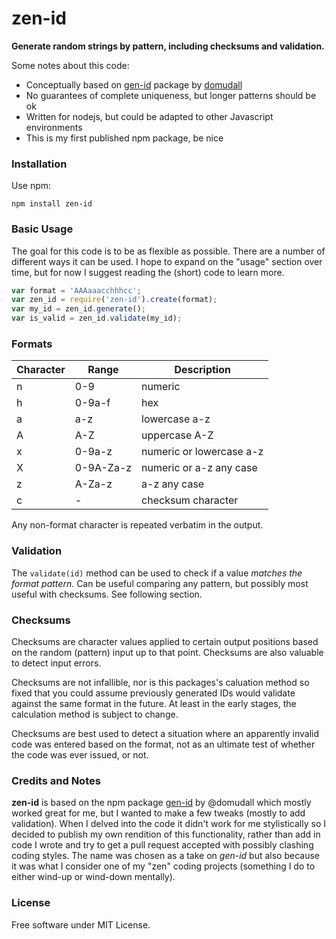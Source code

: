 zen-id
======

**Generate random strings by pattern, including checksums and validation.**

Some notes about this code:
  * Conceptually based on [gen-id](/domudall/gen-id) package by [domudall](http://github.com/domudall/) 
  * No guarantees of complete uniqueness, but longer patterns should be ok
  * Written for nodejs, but could be adapted to other Javascript environments
  * This is my first published npm package, be nice

### Installation

Use npm:

    npm install zen-id

### Basic Usage

The goal for this code is to be as flexible as possible. There are a number
of different ways it can be used. I hope to expand on the "usage" section
over time, but for now I suggest reading the (short) code to learn more.

```javascript
var format = 'AAAaaacchhhcc';
var zen_id = require('zen-id').create(format);
var my_id = zen_id.generate();
var is_valid = zen_id.validate(my_id);
```

### Formats

| Character | Range | Description |
| --------- | ----- | ----------- |
| n | 0-9 | numeric |
| h | 0-9a-f | hex |
| a | a-z | lowercase a-z |
| A | A-Z | uppercase A-Z |
| x | 0-9a-z | numeric or lowercase a-z |
| X | 0-9A-Za-z | numeric or a-z any case |
| z | A-Za-z | a-z any case |
| c | - | checksum character |

Any non-format character is repeated verbatim in the output.

### Validation

The `validate(id)` method can be used to check if a value
*matches the format pattern*. Can be useful comparing any pattern,
but possibly most useful with checksums. See following section.

### Checksums

Checksums are character values applied to certain output positions based on
the random (pattern) input up to that point. Checksums are also valuable to
detect input errors.

Checksums are not infallible, nor is this packages's caluation method so
fixed that you could assume previously generated IDs would validate against
the same format in the future. At least in the early stages, the calculation
method is subject to change.

Checksums are best used to detect a situation where an apparently invalid
code was entered based on the format, not as an ultimate test of whether the
code was ever issued, or not.

### Credits and Notes

**zen-id** is based on the npm package [gen-id](/domudall/gen-id) by @domudall
which mostly worked great for me, but I wanted to make a few tweaks (mostly to
add validation). When I delved into the code it didn't work for me stylistically
so I decided to publish my own rendition of this functionality, rather than
add in code I wrote and try to get a pull request accepted with possibly clashing
coding styles. The name was chosen as a take on *gen-id* but also because it was
what I consider one of my "zen" coding projects (something I do to either wind-up
or wind-down mentally).

### License

Free software under MIT License.

